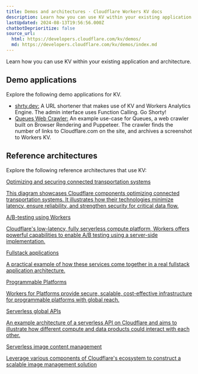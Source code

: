 ```yaml
---
title: Demos and architectures · Cloudflare Workers KV docs
description: Learn how you can use KV within your existing application and architecture.
lastUpdated: 2024-08-13T19:56:56.000Z
chatbotDeprioritize: false
source_url:
  html: https://developers.cloudflare.com/kv/demos/
  md: https://developers.cloudflare.com/kv/demos/index.md
---
```


Learn how you can use KV within your existing application and architecture.

## Demo applications

Explore the following demo applications for KV.

* [shrty.dev:](https://github.com/craigsdennis/shorty-dot-dev) A URL shortener that makes use of KV and Workers Analytics Engine. The admin interface uses Function Calling. Go Shorty!
* [Queues Web Crawler:](https://github.com/cloudflare/queues-web-crawler) An example use-case for Queues, a web crawler built on Browser Rendering and Puppeteer. The crawler finds the number of links to Cloudflare.com on the site, and archives a screenshot to Workers KV.

## Reference architectures

Explore the following reference architectures that use KV:

[Optimizing and securing connected transportation systems](https://developers.cloudflare.com/reference-architecture/diagrams/iot/optimizing-and-securing-connected-transportation-systems/)

[This diagram showcases Cloudflare components optimizing connected transportation systems. It illustrates how their technologies minimize latency, ensure reliability, and strengthen security for critical data flow.](https://developers.cloudflare.com/reference-architecture/diagrams/iot/optimizing-and-securing-connected-transportation-systems/)

[A/B-testing using Workers](https://developers.cloudflare.com/reference-architecture/diagrams/serverless/a-b-testing-using-workers/)

[Cloudflare's low-latency, fully serverless compute platform, Workers offers powerful capabilities to enable A/B testing using a server-side implementation.](https://developers.cloudflare.com/reference-architecture/diagrams/serverless/a-b-testing-using-workers/)

[Fullstack applications](https://developers.cloudflare.com/reference-architecture/diagrams/serverless/fullstack-application/)

[A practical example of how these services come together in a real fullstack application architecture.](https://developers.cloudflare.com/reference-architecture/diagrams/serverless/fullstack-application/)

[Programmable Platforms](https://developers.cloudflare.com/reference-architecture/diagrams/serverless/programmable-platforms/)

[Workers for Platforms provide secure, scalable, cost-effective infrastructure for programmable platforms with global reach.](https://developers.cloudflare.com/reference-architecture/diagrams/serverless/programmable-platforms/)

[Serverless global APIs](https://developers.cloudflare.com/reference-architecture/diagrams/serverless/serverless-global-apis/)

[An example architecture of a serverless API on Cloudflare and aims to illustrate how different compute and data products could interact with each other.](https://developers.cloudflare.com/reference-architecture/diagrams/serverless/serverless-global-apis/)

[Serverless image content management](https://developers.cloudflare.com/reference-architecture/diagrams/serverless/serverless-image-content-management/)

[Leverage various components of Cloudflare's ecosystem to construct a scalable image management solution](https://developers.cloudflare.com/reference-architecture/diagrams/serverless/serverless-image-content-management/)

